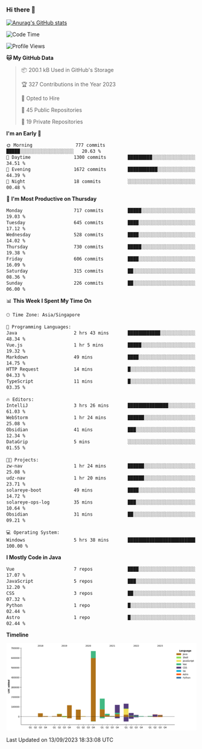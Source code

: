 ### Hi there 👋

[![Anurag's GitHub stats](https://github-readme-stats.vercel.app/api?username=xiumu2017&show_icons=true&theme=radical)](https://github.com/anuraghazra/github-readme-stats)

<!--
**xiumu2017/xiumu2017** is a ✨ _special_ ✨ repository because its `README.md` (this file) appears on your GitHub profile.

Here are some ideas to get you started:

- 🔭 I’m currently working on ...
- 🌱 I’m currently learning ...
- 👯 I’m looking to collaborate on ...
- 🤔 I’m looking for help with ...
- 💬 Ask me about ...
- 📫 How to reach me: ...
- 😄 Pronouns: ...
- ⚡ Fun fact: ...
-->

<!--START_SECTION:waka-->
![Code Time](http://img.shields.io/badge/Code%20Time-1%2C689%20hrs%2043%20mins-blue)

![Profile Views](http://img.shields.io/badge/Profile%20Views-0-blue)

**🐱 My GitHub Data** 

> 📦 200.1 kB Used in GitHub's Storage 
 > 
> 🏆 327 Contributions in the Year 2023
 > 
> 💼 Opted to Hire
 > 
> 📜 45 Public Repositories 
 > 
> 🔑 19 Private Repositories 
 > 
**I'm an Early 🐤** 

```text
🌞 Morning                777 commits         █████░░░░░░░░░░░░░░░░░░░░   20.63 % 
🌆 Daytime                1300 commits        █████████░░░░░░░░░░░░░░░░   34.51 % 
🌃 Evening                1672 commits        ███████████░░░░░░░░░░░░░░   44.39 % 
🌙 Night                  18 commits          ░░░░░░░░░░░░░░░░░░░░░░░░░   00.48 % 
```
📅 **I'm Most Productive on Thursday** 

```text
Monday                   717 commits         █████░░░░░░░░░░░░░░░░░░░░   19.03 % 
Tuesday                  645 commits         ████░░░░░░░░░░░░░░░░░░░░░   17.12 % 
Wednesday                528 commits         ████░░░░░░░░░░░░░░░░░░░░░   14.02 % 
Thursday                 730 commits         █████░░░░░░░░░░░░░░░░░░░░   19.38 % 
Friday                   606 commits         ████░░░░░░░░░░░░░░░░░░░░░   16.09 % 
Saturday                 315 commits         ██░░░░░░░░░░░░░░░░░░░░░░░   08.36 % 
Sunday                   226 commits         ██░░░░░░░░░░░░░░░░░░░░░░░   06.00 % 
```


📊 **This Week I Spent My Time On** 

```text
🕑︎ Time Zone: Asia/Singapore

💬 Programming Languages: 
Java                     2 hrs 43 mins       ████████████░░░░░░░░░░░░░   48.34 % 
Vue.js                   1 hr 5 mins         █████░░░░░░░░░░░░░░░░░░░░   19.32 % 
Markdown                 49 mins             ████░░░░░░░░░░░░░░░░░░░░░   14.75 % 
HTTP Request             14 mins             █░░░░░░░░░░░░░░░░░░░░░░░░   04.33 % 
TypeScript               11 mins             █░░░░░░░░░░░░░░░░░░░░░░░░   03.35 % 

🔥 Editors: 
IntelliJ                 3 hrs 26 mins       ███████████████░░░░░░░░░░   61.03 % 
WebStorm                 1 hr 24 mins        ██████░░░░░░░░░░░░░░░░░░░   25.08 % 
Obsidian                 41 mins             ███░░░░░░░░░░░░░░░░░░░░░░   12.34 % 
DataGrip                 5 mins              ░░░░░░░░░░░░░░░░░░░░░░░░░   01.55 % 

🐱‍💻 Projects: 
zw-nav                   1 hr 24 mins        ██████░░░░░░░░░░░░░░░░░░░   25.08 % 
udz-nav                  1 hr 20 mins        ██████░░░░░░░░░░░░░░░░░░░   23.71 % 
solareye-boot            49 mins             ████░░░░░░░░░░░░░░░░░░░░░   14.72 % 
solareye-ops-log         35 mins             ███░░░░░░░░░░░░░░░░░░░░░░   10.64 % 
Obsidian                 31 mins             ██░░░░░░░░░░░░░░░░░░░░░░░   09.21 % 

💻 Operating System: 
Windows                  5 hrs 38 mins       █████████████████████████   100.00 % 
```

**I Mostly Code in Java** 

```text
Vue                      7 repos             ████░░░░░░░░░░░░░░░░░░░░░   17.07 % 
JavaScript               5 repos             ███░░░░░░░░░░░░░░░░░░░░░░   12.20 % 
CSS                      3 repos             ██░░░░░░░░░░░░░░░░░░░░░░░   07.32 % 
Python                   1 repo              █░░░░░░░░░░░░░░░░░░░░░░░░   02.44 % 
Astro                    1 repo              █░░░░░░░░░░░░░░░░░░░░░░░░   02.44 % 
```



**Timeline**

![Lines of Code chart](https://raw.githubusercontent.com/xiumu2017/xiumu2017/main/assets/bar_graph.png)


 Last Updated on 13/09/2023 18:33:08 UTC
<!--END_SECTION:waka-->
